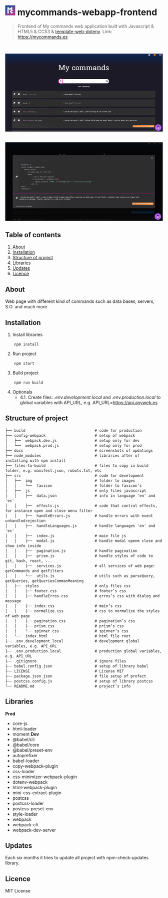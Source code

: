 # ![Logo](/docs/favicon-32x32.png) mycommands-webapp-frontend
> Frontend of My commands web application built with Javascript & HTML5 & CCS3 & [template-web-dotenv](https://github.com/bryantamayo1/template-web-dotenv). Link: https://mycommands.es  

<br/>

![Home page](/docs/home_page..PNG) 
<br/>
<br/>

![Modal](/docs/modal..PNG) 

## Table of contents
1. [About](#about)
2. [Installation](#installation)
3. [Structure of project](#structure-of-project)
4. [Libraries](#libraries)
5. [Updates](#updates)
6. [Licence](#license)

## About
Web page with different kind of commands such as data bases, servers, S.O. and much more.

## Installation
1. Install libraries
```
    npm install
```
2. Run project
```
    npm start
```
3. Build project
```
    npm run build
```
4. Optionals
    - 4.1. Create files: *.env.development.local* and *.env.production.local* to global variables with API_URL, e.g. API_URL=https://api.anyweb.es

## Structure of project

    ├── build                               # code for production
    ├── config-webpack                      # setup of webpack
    │   ├──  webpack.dev.js                 # setup only for dev
    │   └──  webpack.prod.js                # setup only for prod
    ├── docs                                # screenshots of updatings
    ├── node_modules                        # libraries after of installing with npm install
    ├── files-to-build                      # files to copy in build folder, e.g: manifest.json, robots.txt, etc
    ├── src                                 # code for development
    │   ├──  img                            # folder to images
    │   │    └──  favicon                   # folder to favicon’s
    │   ├──  js                             # only files javascript
    │   │    ├──  data.json                 # info in language 'en' and 'es'
    │   │    ├──  effects.js                # code that control effects, for instance open and close menu filter
    │   │    ├──  handleErrors.js           # handle errors with event unhandledrejection
    │   │    ├──  handleLanguages.js        # handle languages 'en' and 'es'
    │   │    ├──  index.js                  # main file js
    │   │    ├──  modal.js                  # handle modal openm close and show info inside
    │   │    ├──  pagination.js             # handle pagination
    │   │    ├──  prism.js                  # handle styles of code to git, bash, react, ...
    │   │    ├──  services.js               # all services of web page: getCommands and getFilters
    │   │    └──  utils.js                  # utils such as parseQuery, getQueries, getQueriesCommanMeaning
    │   ├──  styles                         # only files css
    │   │    ├── footer.css                 # footer’s css
    │   │    ├── handleErros.css            # erros’s css with dialog and message
    │   │    ├── index.css                  # main’s css
    │   │    ├── normalize.css              # css to normalize the styles of web page
    │   │    ├── pagination.css             # pagination’s css
    │   │    ├── prism.css                  # prism’s css
    │   │    └── spinner.css                # spinner’s css
    │   └──  index.html                     # html file root
    ├── .env.development.local              # development global variables, e.g. API_URL
    ├── .env.production.local               # production global variables, e.g. API_URL
    ├── .gitignore                          # ignore files
    ├── babel.config.json                   # setup of library babel
    ├── LICENSE                             # License MIT
    ├── package.json.json                   # file setup of profect
    ├── postcss.config.js                   # setup of library postcss
    └── README.md                           # project’s info

## Libraries
**Prod**
- core-js
- html-loader
- moment
**Dev**
- @babel/cli
- @babel/core
- @babel/preset-env
- autoprefixer
- babel-loader
- copy-webpack-plugin
- css-loader
- css-minimizer-webpack-plugin
- dotenv-webpack
- html-webpack-plugin
- mini-css-extract-plugin
- postcss
- postcss-loader
- postcss-preset-env
- style-loader
- webpack
- webpack-cli
- webpack-dev-server

## Updates
Each six months it tries to update all project with npm-check-updates library.

## Licence
MIT License